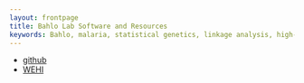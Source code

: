 ```yaml
---
layout: frontpage
title: Bahlo Lab Software and Resources
keywords: Bahlo, malaria, statistical genetics, linkage analysis, high-througput sequencing, R, epilepsy
---
```

<div class="navbar">
  <div class="navbar-inner">
      <ul class="nav">
          <li><a href="https://github.com/bahlolab">github</a></li>
          <li><a href="http://www.wehi.edu.au/people/melanie-bahlo">WEHI</a></li>
      </ul>
  </div>
</div>